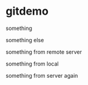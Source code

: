 # gitdemo

something

 something else 

something from remote server

something from local

something from server again
